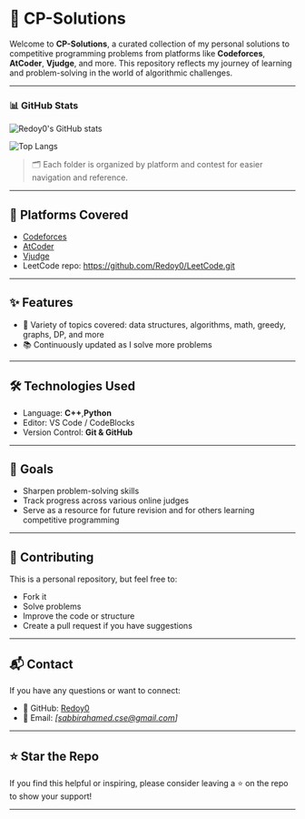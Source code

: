 # 🧠 CP-Solutions

Welcome to **CP-Solutions**, a curated collection of my personal solutions to competitive programming problems from platforms like **Codeforces**, **AtCoder**, **Vjudge**, and more. This repository reflects my journey of learning and problem-solving in the world of algorithmic challenges.

---

### 📊 GitHub Stats

![Redoy0's GitHub stats](https://github-readme-stats.vercel.app/api?username=Redoy0&show_icons=true&theme=radical)

![Top Langs](https://github-readme-stats.vercel.app/api/top-langs/?username=Redoy0&layout=compact&theme=radical)


> 🗂️ Each folder is organized by platform and contest for easier navigation and reference.

---

## 🚀 Platforms Covered

- [Codeforces](https://codeforces.com/)
- [AtCoder](https://atcoder.jp/)
- [Vjudge](https://vjudge.net/)
- LeetCode repo: https://github.com/Redoy0/LeetCode.git


---

## ✨ Features

- 🧠 Variety of topics covered: data structures, algorithms, math, greedy, graphs, DP, and more
- 📚 Continuously updated as I solve more problems

---

## 🛠️ Technologies Used

- Language: **C++**,**Python**
- Editor: VS Code / CodeBlocks
- Version Control: **Git & GitHub**

---

## 🎯 Goals

- Sharpen problem-solving skills
- Track progress across various online judges
- Serve as a resource for future revision and for others learning competitive programming

---

## 🤝 Contributing

This is a personal repository, but feel free to:
- Fork it
- Solve problems
- Improve the code or structure
- Create a pull request if you have suggestions

---

## 📬 Contact

If you have any questions or want to connect:

- 🔗 GitHub: [Redoy0](https://github.com/Redoy0)
- 📧 Email: *[sabbirahamed.cse@gmail.com]* 

---

## ⭐ Star the Repo

If you find this helpful or inspiring, please consider leaving a ⭐ on the repo to show your support!

---



